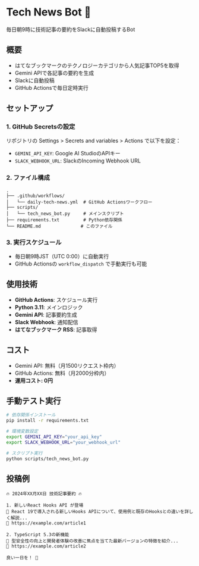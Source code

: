 # Tech News Bot 🤖

毎日朝9時に技術記事の要約をSlackに自動投稿するBot

## 概要

- はてなブックマークのテクノロジーカテゴリから人気記事TOP5を取得
- Gemini APIで各記事の要約を生成
- Slackに自動投稿
- GitHub Actionsで毎日定時実行

## セットアップ

### 1. GitHub Secretsの設定

リポジトリの Settings > Secrets and variables > Actions で以下を設定：

- `GEMINI_API_KEY`: Google AI StudioのAPIキー
- `SLACK_WEBHOOK_URL`: SlackのIncoming Webhook URL

### 2. ファイル構成

```
.
├── .github/workflows/
│   └── daily-tech-news.yml  # GitHub Actionsワークフロー
├── scripts/
│   └── tech_news_bot.py     # メインスクリプト
├── requirements.txt         # Python依存関係
└── README.md               # このファイル
```

### 3. 実行スケジュール

- 毎日朝9時JST（UTC 0:00）に自動実行
- GitHub Actionsの `workflow_dispatch` で手動実行も可能

## 使用技術

- **GitHub Actions**: スケジュール実行
- **Python 3.11**: メインロジック
- **Gemini API**: 記事要約生成
- **Slack Webhook**: 通知配信
- **はてなブックマーク RSS**: 記事取得

## コスト

- Gemini API: 無料（月1500リクエスト枠内）
- GitHub Actions: 無料（月2000分枠内）
- **運用コスト: 0円**

## 手動テスト実行

```bash
# 依存関係インストール
pip install -r requirements.txt

# 環境変数設定
export GEMINI_API_KEY="your_api_key"
export SLACK_WEBHOOK_URL="your_webhook_url"

# スクリプト実行
python scripts/tech_news_bot.py
```

## 投稿例

```
🔥 2024年XX月XX日 技術記事要約 🔥

1. 新しいReact Hooks API が登場
📝 React 19で導入される新しいHooks APIについて、使用例と既存のHooksとの違いを詳しく解説...
🔗 https://example.com/article1

2. TypeScript 5.3の新機能
📝 型安全性の向上と開発者体験の改善に焦点を当てた最新バージョンの特徴を紹介...
🔗 https://example.com/article2

良い一日を！ 💪
```